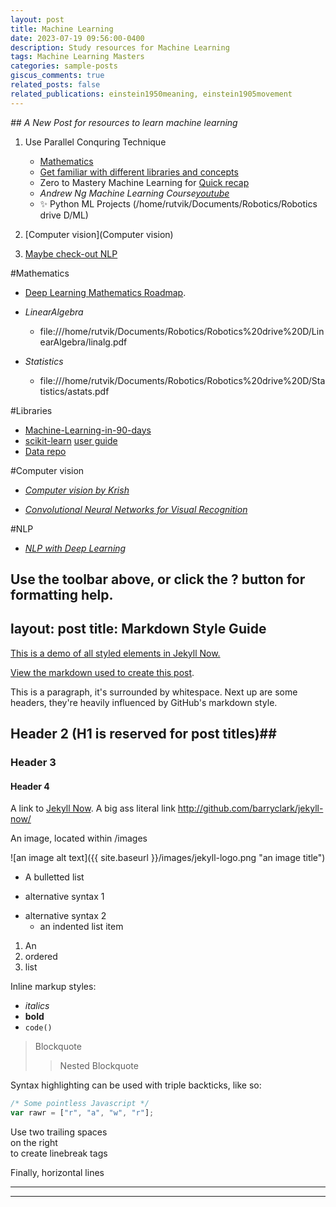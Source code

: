 ```yaml
---
layout: post
title: Machine Learning
date: 2023-07-19 09:56:00-0400
description: Study resources for Machine Learning
tags: Machine Learning Masters
categories: sample-posts
giscus_comments: true
related_posts: false
related_publications: einstein1950meaning, einstein1905movement
---
```

*## A New Post for resources to learn machine learning*
1. Use Parallel Conquring Technique
    * [Mathematics](Mathematics)
    * [Get familiar with different libraries and concepts](Libraries)
    * Zero to Mastery Machine Learning for [Quick recap](https://github.com/mrdbourke/zero-to-mastery-ml)
    * *Andrew Ng Machine Learning Course*[*youtube*](https://www.youtube.com/watch?v=jGwO_UgTS7I&t=11s&ab_channel=StanfordOnline)
    * ✨ Python ML Projects (/home/rutvik/Documents/Robotics/Robotics drive D/ML)

2. [Computer vision](Computer vision)

3. [Maybe check-out NLP](NLP)

#Mathematics
  * [Deep Learning Mathematics Roadmap](https://github.com/h9-tect/ML-DL_Roadmap./tree/main).

  * *LinearAlgebra*
    * file:///home/rutvik/Documents/Robotics/Robotics%20drive%20D/LinearAlgebra/linalg.pdf

  * *Statistics*
    * file:///home/rutvik/Documents/Robotics/Robotics%20drive%20D/Statistics/astats.pdf


#Libraries
  * [Machine-Learning-in-90-days](https://www.youtube.com/watch?v=czQO1_GEEos&list=PLZoTAELRMXVPBTrWtJkn3wWQxZkmTXGwe)
  * [scikit-learn](https://scikit-learn.org/stable/getting_started.html)
  [user guide](https://scikit-learn.org/stable/user_guide.html)
  * [Data repo](https://archive.ics.uci.edu/)

#Computer vision
* [*Computer vision by Krish*](https://www.youtube.com/watch?v=sXqWrtUseK8&ab_channel=KrishNaik)

* [*Convolutional Neural Networks for Visual Recognition*](https://www.youtube.com/watch?v=vT1JzLTH4G4&t=33s&ab_channel=StanfordUniversitySchoolofEngineering)

#NLP
* [*NLP with Deep Learning*](https://www.youtube.com/watch?v=rmVRLeJRkl4&t=2s&ab_channel=StanfordOnline)


 Use the toolbar above, or click the **?** button for formatting help.
---
layout: post
title: Markdown Style Guide
---

[This is a demo of all styled elements in Jekyll Now.](http://www.jekyllnow.com/Markdown-Style-Guide/)

[View the markdown used to create this post](https://raw.githubusercontent.com/barryclark/www.jekyllnow.com/gh-pages/_posts/2014-6-19-Markdown-Style-Guide.md).

This is a paragraph, it's surrounded by whitespace. Next up are some headers, they're heavily influenced by GitHub's markdown style.

## Header 2 (H1 is reserved for post titles)##

### Header 3

#### Header 4

A link to [Jekyll Now](http://github.com/barryclark/jekyll-now/). A big ass literal link <http://github.com/barryclark/jekyll-now/>

An image, located within /images

![an image alt text]({{ site.baseurl }}/images/jekyll-logo.png "an image title")

* A bulletted list
- alternative syntax 1
+ alternative syntax 2
  - an indented list item

1. An
2. ordered
3. list

Inline markup styles:

- _italics_
- **bold**
- `code()`

> Blockquote
>> Nested Blockquote

Syntax highlighting can be used with triple backticks, like so:

```javascript
/* Some pointless Javascript */
var rawr = ["r", "a", "w", "r"];
```

Use two trailing spaces  
on the right  
to create linebreak tags  

Finally, horizontal lines

----
****